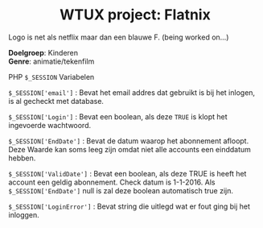 <h1 align="center">
    WTUX project: Flatnix
</h1>

Logo is net als netflix maar dan een blauwe F. (being worked on...)

**Doelgroep**: Kinderen<br/>
**Genre**: animatie/tekenfilm


PHP `$_SESSION` Variabelen

`$_SESSION['email']` : Bevat het email addres dat gebruikt is bij het inlogen, is al gecheckt met database.

`$_SESSION['Login']` : Bevat een boolean, als deze `TRUE` is klopt het ingevoerde wachtwoord. 

`$_SESSION['EndDate']` : Bevat de datum waarop het abonnement afloopt. Deze Waarde kan soms leeg zijn omdat niet alle accounts een einddatum hebben.

`$_SESSION['ValidDate']` : Bevat een boolean, als deze TRUE is heeft het account een geldig abonnement. Check datum is 1-1-2016.
Als `$_SESSION['EndDate']` null is zal deze boolean automatisch true zijn.

`$_SESSION['LoginError']` : Bevat string die uitlegd wat er fout ging bij het inloggen. 
